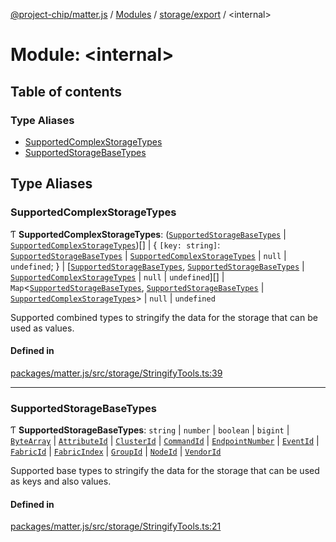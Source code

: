 [@project-chip/matter.js](../README.md) / [Modules](../modules.md) / [storage/export](storage_export.md) / \<internal\>

# Module: \<internal\>

## Table of contents

### Type Aliases

- [SupportedComplexStorageTypes](storage_export._internal_.md#supportedcomplexstoragetypes)
- [SupportedStorageBaseTypes](storage_export._internal_.md#supportedstoragebasetypes)

## Type Aliases

### SupportedComplexStorageTypes

Ƭ **SupportedComplexStorageTypes**: ([`SupportedStorageBaseTypes`](storage_export._internal_.md#supportedstoragebasetypes) \| [`SupportedComplexStorageTypes`](storage_export._internal_.md#supportedcomplexstoragetypes))[] \| \{ `[key: string]`: [`SupportedStorageBaseTypes`](storage_export._internal_.md#supportedstoragebasetypes) \| [`SupportedComplexStorageTypes`](storage_export._internal_.md#supportedcomplexstoragetypes) \| ``null`` \| `undefined`;  } \| [[`SupportedStorageBaseTypes`](storage_export._internal_.md#supportedstoragebasetypes), [`SupportedStorageBaseTypes`](storage_export._internal_.md#supportedstoragebasetypes) \| [`SupportedComplexStorageTypes`](storage_export._internal_.md#supportedcomplexstoragetypes) \| ``null`` \| `undefined`][] \| `Map`\<[`SupportedStorageBaseTypes`](storage_export._internal_.md#supportedstoragebasetypes), [`SupportedStorageBaseTypes`](storage_export._internal_.md#supportedstoragebasetypes) \| [`SupportedComplexStorageTypes`](storage_export._internal_.md#supportedcomplexstoragetypes)\> \| ``null`` \| `undefined`

Supported combined types to stringify the data for the storage that can be used as values.

#### Defined in

[packages/matter.js/src/storage/StringifyTools.ts:39](https://github.com/project-chip/matter.js/blob/c15b1068/packages/matter.js/src/storage/StringifyTools.ts#L39)

___

### SupportedStorageBaseTypes

Ƭ **SupportedStorageBaseTypes**: `string` \| `number` \| `boolean` \| `bigint` \| [`ByteArray`](util_export.md#bytearray) \| [`AttributeId`](datatype_export.md#attributeid) \| [`ClusterId`](datatype_export.md#clusterid) \| [`CommandId`](datatype_export.md#commandid) \| [`EndpointNumber`](datatype_export.md#endpointnumber) \| [`EventId`](datatype_export.md#eventid) \| [`FabricId`](datatype_export.md#fabricid) \| [`FabricIndex`](datatype_export.md#fabricindex) \| [`GroupId`](datatype_export.md#groupid) \| [`NodeId`](datatype_export.md#nodeid) \| [`VendorId`](datatype_export.md#vendorid)

Supported base types to stringify the data for the storage that can be used as keys and also values.

#### Defined in

[packages/matter.js/src/storage/StringifyTools.ts:21](https://github.com/project-chip/matter.js/blob/c15b1068/packages/matter.js/src/storage/StringifyTools.ts#L21)
